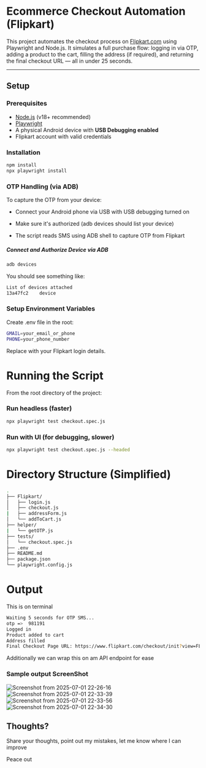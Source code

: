 # Ecommerce Checkout Automation (Flipkart)

This project automates the checkout process on [Flipkart.com](https://www.flipkart.com) using Playwright and Node.js. It simulates a full purchase flow: logging in via OTP, adding a product to the cart, filling the address (if required), and returning the final checkout URL — all in under 25 seconds.

---

## Setup

### Prerequisites
- [Node.js](https://nodejs.org/) (v18+ recommended)
- [Playwright](https://playwright.dev/)
- A physical Android device with **USB Debugging enabled**
- Flipkart account with valid credentials

### Installation

```bash
npm install
npx playwright install

```
### OTP Handling (via ADB)
To capture the OTP from your device:

- Connect your Android phone via USB with USB debugging turned on

- Make sure it's authorized (adb devices should list your device)

- The script reads SMS using ADB shell to capture OTP from Flipkart

##### Connect and Authorize Device via ADB
```bash
adb devices
```
You should see something like:
```bash
List of devices attached
13a47fc2	device
```

### Setup Environment Variables
Create .env file in the root:
```bash
GMAIL=your_email_or_phone
PHONE=your_phone_number
```
Replace with your Flipkart login details.

# Running the Script
From the root directory of the project:

### Run headless (faster)
```bash
npx playwright test checkout.spec.js
```

### Run with UI (for debugging, slower)
```bash
npx playwright test checkout.spec.js --headed
```

# Directory Structure (Simplified)

```bash
.
├── Flipkart/
│   ├── login.js
│   ├── checkout.js
|   ├── addressForm.js
│   └── addToCart.js
├── helper/
|   └── getOTP.js
├── tests/
│   └── checkout.spec.js
├── .env
├── README.md
├── package.json
└── playwright.config.js
```

# Output
This is on terminal
```bash
Waiting 5 seconds for OTP SMS...
otp =>  981191
Logged in
Product added to cart
Address filled
Final Checkout Page URL: https://www.flipkart.com/checkout/init?view=FLIPKART&loginFlow=false
```
Additionally we can wrap this on am API endpoint for ease

### Sample output ScreenShot
![Screenshot from 2025-07-01 22-26-16](https://github.com/user-attachments/assets/5d85b6ea-c3ab-4b52-9820-c9a21b85b455)
![Screenshot from 2025-07-01 22-33-39](https://github.com/user-attachments/assets/ce8dfe20-ef52-477c-9c59-200b2dc85ebf)
![Screenshot from 2025-07-01 22-33-56](https://github.com/user-attachments/assets/943a1c83-7800-4407-8ccf-6b736d1e3516)
![Screenshot from 2025-07-01 22-34-30](https://github.com/user-attachments/assets/e354d5d0-1e08-497d-bbe7-3b55d480cde3)


## Thoughts? 
Share your thoughts, point out my mistakes, let me know where I can improve

Peace out
